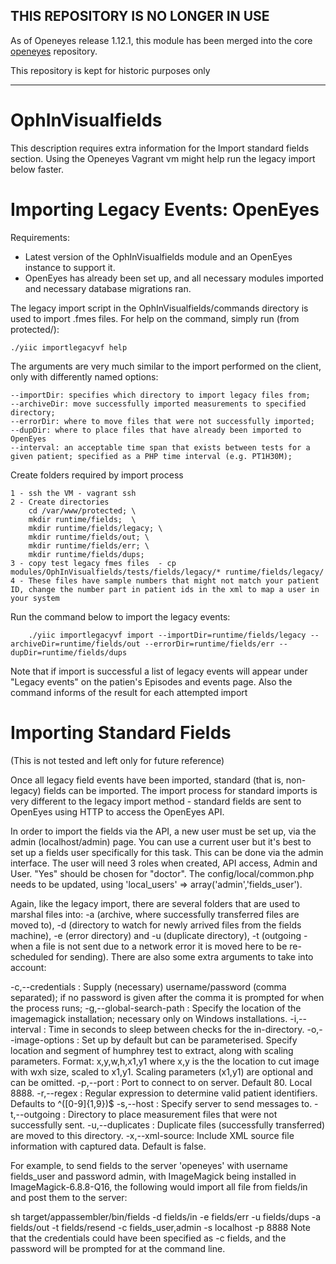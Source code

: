 ## THIS REPOSITORY IS NO LONGER IN USE

As of Openeyes release 1.12.1, this module has been merged into the core [openeyes](https://github.com/openeyes/openeyes) repository.

This repository is kept for historic purposes only

----------------------------------------------


OphInVisualfields
=================

This description requires extra information for the Import standard fields section.
Using the Openeyes Vagrant vm might help run the legacy import below faster.

Importing Legacy Events: OpenEyes
=================================

Requirements:

- Latest version of the OphInVisualfields module and an OpenEyes instance to support it.
- OpenEyes has already been set up, and all necessary modules imported and necessary database migrations ran.

The legacy import script in the OphInVisualfields/commands directory is used to import .fmes files.
For help on the command, simply run (from protected/):

	./yiic importlegacyvf help

The arguments are very much similar to the import performed on the client, only with differently named options:

	--importDir: specifies which directory to import legacy files from;
	--archiveDir: move successfully imported measurements to specified directory;
	--errorDir: where to move files that were not successfully imported;
	--dupDir: where to place files that have already been imported to OpenEyes
	--interval: an acceptable time span that exists between tests for a given patient; specified as a PHP time interval (e.g. PT1H30M);

Create folders required by import process

	1 - ssh the VM - vagrant ssh
	2 - Create directories
		cd /var/www/protected; \
		mkdir runtime/fields;  \
		mkdir runtime/fields/legacy; \
		mkdir runtime/fields/out; \
		mkdir runtime/fields/err; \
		mkdir runtime/fields/dups;
	3 - copy test legacy fmes files  - cp  modules/OphInVisualfields/tests/fields/legacy/* runtime/fields/legacy/
	4 - These files have sample numbers that might not match your patient ID, change the number part in patient ids in the xml to map a user in your system


Run the command below to import the legacy events:

        ./yiic importlegacyvf import --importDir=runtime/fields/legacy --archiveDir=runtime/fields/out --errorDir=runtime/fields/err --dupDir=runtime/fields/dups

Note that if import is successful a list of legacy events will appear under "Legacy events" on the patien's Episodes and events page.
Also the command informs of the result for each attempted import

Importing Standard Fields
=========================

(This is not tested and left only for future reference)

Once all legacy field events have been imported, standard (that is, non-legacy) fields can be imported. The import process for standard imports is very different to the legacy import method - standard fields are sent to OpenEyes using HTTP to access the OpenEyes API.

In order to import the fields via the API, a new user must be set up, via the admin (localhost/admin) page. You can use a current user but it's best to set up a fields user specifically for this task. This can be done via the admin interface. The user will need 3 roles when created, API access, Admin and User. "Yes" should be chosen for "doctor". The config/local/common.php needs to be updated, using  'local_users' => array('admin','fields_user').

Again, like the legacy import, there are several folders that are used to marshal files into: -a (archive, where successfully transferred files are moved to), -d (directory to watch for newly arrived files from the fields machine), -e (error directory) and -u (duplicate directory), -t (outgoing - when a file is not sent due to a network error it is moved here to be re-scheduled for sending). There are also some extra arguments to take into account:

 -c,--credentials <arg>: Supply (necessary) username/password (comma separated); if no password is given after the comma it is prompted for when the process runs;
 -g,--global-search-path <arg>: Specify the location of the imagemagick installation; necessary only on Windows installations.
 -i,--interval <arg>: Time in seconds to sleep between checks for the in-directory.
 -o,--image-options <arg>: Set up by default but can be parameterised. Specify location and segment of humphrey test to extract, along with scaling parameters. Format: x,y,w,h,x1,y1 where x,y is the the location to cut image with wxh size, scaled to x1,y1. Scaling parameters (x1,y1) are optional and can be omitted.
 -p,--port <arg>: Port to connect to on server. Default 80. Local 8888.
 -r,--regex <arg>: Regular expression to determine valid patient identifiers. Defaults to ^([0-9]{1,9})$
 -s,--host <arg>: Specify server to send messages to.
 -t,--outgoing <arg>: Directory to place measurement files that were not successfully sent.
 -u,--duplicates <arg>: Duplicate files (successfully transferred) are moved to this directory.
 -x,--xml-source: Include XML source file information with captured data. Default is false.

For example, to send fields to the server 'openeyes' with username fields_user and password admin, with ImageMagick being installed in
ImageMagick-6.8.8-Q16, the following would import all file from fields/in and post them to the server:


sh target/appassembler/bin/fields -d fields/in -e fields/err -u fields/dups -a fields/out -t fields/resend -c fields_user,admin -s localhost -p 8888
Note that the credentials could have been specified as -c fields, and the password will be prompted for at the command line.
